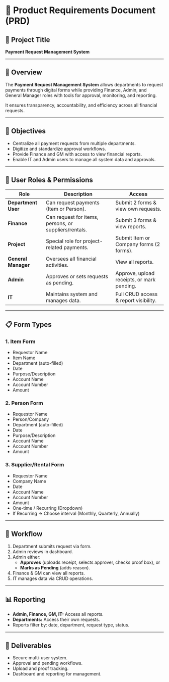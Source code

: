 # 📘 Product Requirements Document (PRD)

## 🧩 Project Title
**Payment Request Management System**

---

## 🧠 Overview
The **Payment Request Management System** allows departments to request payments through digital forms while providing Finance, Admin, and General Manager roles with tools for approval, monitoring, and reporting.  

It ensures transparency, accountability, and efficiency across all financial requests.

---

## 🎯 Objectives
- Centralize all payment requests from multiple departments.
- Digitize and standardize approval workflows.
- Provide Finance and GM with access to view financial reports.
- Enable IT and Admin users to manage all system data and approvals.

---

## 👥 User Roles & Permissions

| Role | Description | Access |
|------|--------------|---------|
| **Department User** | Can request payments (Item or Person). | Submit 2 forms & view own requests. |
| **Finance** | Can request for items, persons, or suppliers/rentals. | Submit 3 forms & view reports. |
| **Project** | Special role for project-related payments. | Submit Item or Company forms (2 forms). |
| **General Manager** | Oversees all financial activities. | View all reports. |
| **Admin** | Approves or sets requests as pending. | Approve, upload receipts, or mark pending. |
| **IT** | Maintains system and manages data. | Full CRUD access & report visibility. |

---

## 📋 Form Types

### 1. Item Form
- Requestor Name  
- Item Name  
- Department (auto-filled)  
- Date  
- Purpose/Description  
- Account Name  
- Account Number  
- Amount  

### 2. Person Form
- Requestor Name  
- Person/Company  
- Department (auto-filled)  
- Date  
- Purpose/Description  
- Account Name  
- Account Number  
- Amount  

### 3. Supplier/Rental Form
- Requestor Name  
- Company Name  
- Date  
- Account Name  
- Account Number  
- Amount  
- One-time / Recurring (Dropdown)  
- If Recurring → Choose interval (Monthly, Quarterly, Annually)

---

## 🔄 Workflow
1. Department submits request via form.  
2. Admin reviews in dashboard.  
3. Admin either:
   - **Approves** (uploads receipt, selects approver, checks proof box), or  
   - **Marks as Pending** (adds reason).  
4. Finance & GM can view all reports.  
5. IT manages data via CRUD operations.

---

## 📊 Reporting
- **Admin, Finance, GM, IT:** Access all reports.
- **Departments:** Access their own requests.
- Reports filter by: date, department, request type, status.

---

## 🧩 Deliverables
- Secure multi-user system.
- Approval and pending workflows.
- Upload and proof tracking.
- Dashboard and reporting for management.
